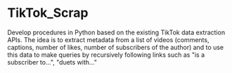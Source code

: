 # TikTok_Scrap

Develop procedures in Python based on the existing TikTok data extraction APIs. The idea is to extract metadata from a list of videos (comments, captions, number of likes, number of subscribers of the author) and to use this data to make queries by recursively following links such as "is a subscriber to...", "duets with..."
